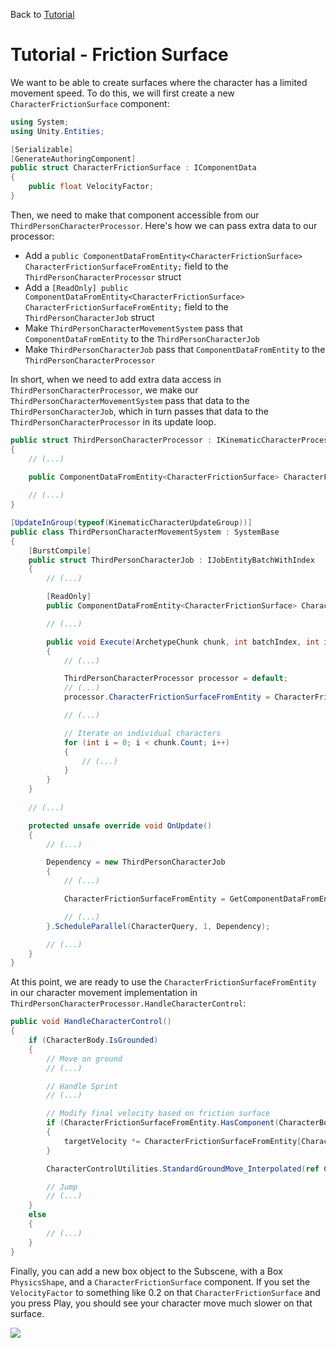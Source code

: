 Back to [Tutorial](../tutorial.md)

# Tutorial - Friction Surface

We want to be able to create surfaces where the character has a limited movement speed. To do this, we will first create a new `CharacterFrictionSurface` component:

```cs
using System;
using Unity.Entities;

[Serializable]
[GenerateAuthoringComponent]
public struct CharacterFrictionSurface : IComponentData
{
    public float VelocityFactor;
}
```

Then, we need to make that component accessible from our `ThirdPersonCharacterProcessor`. Here's how we can pass extra data to our processor:
- Add a `public ComponentDataFromEntity<CharacterFrictionSurface> CharacterFrictionSurfaceFromEntity;` field to the `ThirdPersonCharacterProcessor` struct
- Add a `[ReadOnly] public ComponentDataFromEntity<CharacterFrictionSurface> CharacterFrictionSurfaceFromEntity;` field to the `ThirdPersonCharacterJob` struct
- Make `ThirdPersonCharacterMovementSystem` pass that `ComponentDataFromEntity` to the `ThirdPersonCharacterJob`
- Make `ThirdPersonCharacterJob` pass that `ComponentDataFromEntity` to the `ThirdPersonCharacterProcessor`

In short, when we need to add extra data access in `ThirdPersonCharacterProcessor`, we make our `ThirdPersonCharacterMovementSystem` pass that data to the `ThirdPersonCharacterJob`, which in turn passes that data to the `ThirdPersonCharacterProcessor` in its update loop.

```cs
public struct ThirdPersonCharacterProcessor : IKinematicCharacterProcessor
{
    // (...)

    public ComponentDataFromEntity<CharacterFrictionSurface> CharacterFrictionSurfaceFromEntity;
    
    // (...)
}
```

```cs
[UpdateInGroup(typeof(KinematicCharacterUpdateGroup))]
public class ThirdPersonCharacterMovementSystem : SystemBase
{
    [BurstCompile]
    public struct ThirdPersonCharacterJob : IJobEntityBatchWithIndex
    {
        // (...)

        [ReadOnly]
        public ComponentDataFromEntity<CharacterFrictionSurface> CharacterFrictionSurfaceFromEntity;

        // (...)

        public void Execute(ArchetypeChunk chunk, int batchIndex, int indexOfFirstEntityInQuery)
        {
            // (...)

            ThirdPersonCharacterProcessor processor = default;
            // (...)
            processor.CharacterFrictionSurfaceFromEntity = CharacterFrictionSurfaceFromEntity;

            // (...)

            // Iterate on individual characters
            for (int i = 0; i < chunk.Count; i++)
            {
                // (...)
            }
        }
    }
    
    // (...)

    protected unsafe override void OnUpdate()
    {
        // (...)

        Dependency = new ThirdPersonCharacterJob
        {
            // (...)

            CharacterFrictionSurfaceFromEntity = GetComponentDataFromEntity<CharacterFrictionSurface>(true),

            // (...)
        }.ScheduleParallel(CharacterQuery, 1, Dependency);

        // (...)
    }
}

```

At this point, we are ready to use the `CharacterFrictionSurfaceFromEntity` in our character movement implementation in `ThirdPersonCharacterProcessor.HandleCharacterControl`:

```cs
public void HandleCharacterControl()
{
    if (CharacterBody.IsGrounded)
    {
        // Move on ground
        // (...)

        // Handle Sprint
        // (...)

        // Modify final velocity based on friction surface
        if (CharacterFrictionSurfaceFromEntity.HasComponent(CharacterBody.GroundHit.Entity))
        {
            targetVelocity *= CharacterFrictionSurfaceFromEntity[CharacterBody.GroundHit.Entity].VelocityFactor;
        }

        CharacterControlUtilities.StandardGroundMove_Interpolated(ref CharacterBody.RelativeVelocity, targetVelocity, ThirdPersonCharacter.GroundedMovementSharpness, DeltaTime, ThirdPersonCharacter.GroundingUp, CharacterBody.GroundHit.Normal);

        // Jump
        // (...)
    }
    else
    {
        // (...)
    }
}
```

Finally, you can add a new box object to the Subscene, with a Box `PhysicsShape`, and a `CharacterFrictionSurface` component. If you set the `VelocityFactor` to something like 0.2 on that `CharacterFrictionSurface` and you press Play, you should see your character move much slower on that surface.

![](../Images/tutorial_friction_surface.gif)